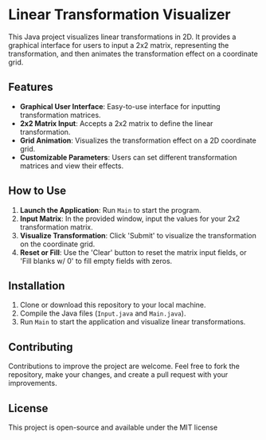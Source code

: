 # Linear Transformation Visualizer

This Java project visualizes linear transformations in 2D. It provides a graphical interface for users to input a 2x2 matrix, representing the transformation, and then animates the transformation effect on a coordinate grid.

## Features

- **Graphical User Interface**: Easy-to-use interface for inputting transformation matrices.
- **2x2 Matrix Input**: Accepts a 2x2 matrix to define the linear transformation.
- **Grid Animation**: Visualizes the transformation effect on a 2D coordinate grid.
- **Customizable Parameters**: Users can set different transformation matrices and view their effects.

## How to Use

1. **Launch the Application**: Run `Main` to start the program.
2. **Input Matrix**: In the provided window, input the values for your 2x2 transformation matrix.
3. **Visualize Transformation**: Click 'Submit' to visualize the transformation on the coordinate grid.
4. **Reset or Fill**: Use the 'Clear' button to reset the matrix input fields, or 'Fill blanks w/ 0' to fill empty fields with zeros.

## Installation

1. Clone or download this repository to your local machine.
2. Compile the Java files (`Input.java` and `Main.java`).
3. Run `Main` to start the application and visualize linear transformations.

## Contributing

Contributions to improve the project are welcome. Feel free to fork the repository, make your changes, and create a pull request with your improvements.

## License

This project is open-source and available under the MIT license

